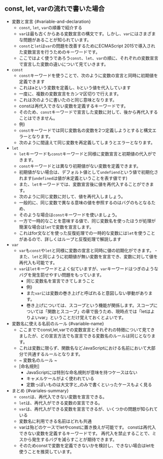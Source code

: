 ## const, let, varの流れで書いた場合

- 変数と宣言 {#variable-and-declaration}
    - `const`, `let`, `var`の順番で紹介する
    - `var`は最も古くからある変数宣言の構文です。しかし、`var`にはさまざまな問題があることが知られています。
    - `const`と`let`は`var`の問題を改善するためにECMAScript 2015で導入された変数宣言を行うためのキーワードです。
    - ここではよく使うであろう`const`、`let`、`var`の順に、それぞれの変数宣言で宣言した変数の違いについて見ていきます。
- `const`
    - `const`キーワードを使うことで、次のように変数の宣言と同時に初期値を定義できます
    - これはaという変数を定義し、bという値を代入しています
    - 一度に、複数の変数宣言をカンマ区切りで行えます。
    - これは次のように書いたのと同じ意味となります。
    - constは再代入できない変数を定義するキーワードです。
    - そのため、`const`キーワードで宣言した変数に対して、後から再代入することはできません。
    - 例) 
    - `const`キーワードでは同じ変数名の変数を2つ定義しようとすると構文エラーとなります。
    - 次のように間違えて同じ変数を再定義してしまうとエラーとなります。
- `let`
    - `let`キーワードも`const`キーワードと同様に変数宣言と初期値の代入ができます。
    - `const`キーワードとは異なり初期値がない変数を定義できます。
    - 初期値がない場合は、デフォルト値として`undefiend`という値で初期化されます(`undefined`は値が未定義ということを表す値です)
    - また、`let`キーワードでは、変数宣言後に値を再代入することができます。
    - 次のように同じ変数に対して、値を再代入しましょう。
    - 一般的に、同じ変数で異なる意味の値を参照するのはバグのもとなるため、
    - そのような場合は`const`キーワードを使いましょう。
    - 一方で一時的なことを意味する値で、同じ変数名を使ったほうが処理が簡潔な場合は`let`で変数を宣言します。
    - これはfor文などを使った反復処理での一時的な変数には`let`を使うことがあるので、詳しくはループと反復処理で解説します
- `var`
    - `var`も`const`や`let`と同様に変数の宣言と同時に値の初期化ができます。
    -　また、`let`と同じように初期値が無い変数を宣言でき、変数に対して値を再代入も可能です。
    - `var`は`let`キーワードとよく似ていますが、`var`キーワードはつぎのようなバグを発生箚せやすい問題をもっています。
        - 同じ変数名を宣言できてしまうこと
        - 例)
        - また`var`には変数の巻き上げと呼ばれると意図しない挙動があります。
        - 巻き上げについては、スコープという機能が関係します。スコープについては「関数とスコープ」の章で扱うため、現時点では「letはよりよいvar」ということだけ覚えておくとよいです。
- 変数名に使える名前のルール {#variable-name}
    - ここまででconst,let,varでの変数宣言とそれぞれの特徴について見てきましたが、どの宣言方法でも宣言できる変数名のルールは同じとなります。
    - これは変数に限らず、関数名などJavaScriptにおける名前において大部分で共通するルールとなります。
    - ~ 変数名のルール ~ 
    - [命名規則]
        - JavaScriptには特別な命名規則が意味を持つケースはない
        - キャメルケールがよく使われている
        - 定数っぽいものは大文字と_のみで書くといったケースもよく見る
- まとめ {#variales-summary}
    - `const`は、再代入できない変数を宣言できる。
    - `let`は、再代入ができる変数の宣言できる。
    - `var`は、再代入ができる変数を宣言できるが、いくつかの問題が知られている
    - 変数名に利用できる名前はどれも共通
    - varは殆どのケースでletやconstに置き換えが可能です。 constは再代入できない変数を定義するキーワードです。 再代入を禁止することで、ミスから発生するバグを減らすことが期待できます。
    - そのためconstで変数を定義できないかを検討し、できない場合はletを使うことを推奨しています。
    